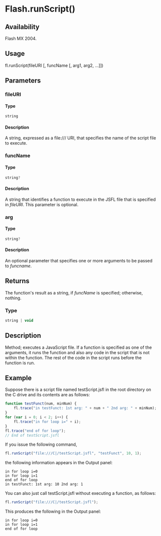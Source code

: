 # Flash.runScript()

## Availability

Flash MX 2004.

## Usage

fl.runScript(fileURI [, funcName [, arg1, arg2, ...]])

## Parameters

### **fileURI**

#### Type

```typescript
string
```

#### Description

A string, expressed as a file:/// URI, that specifies the name of the script file to execute.

### **funcName**

#### Type

```typescript
string?
```

#### Description

A string that identifies a function to execute in the JSFL file that is specified in *fileURI*. This parameter is optional.

### **arg**

#### Type

```typescript
string?
```

#### Description

An optional parameter that specifies one or more arguments to be passed to *funcname*.

## Returns

The function's result as a string, if *funcName* is specified; otherwise, nothing.

### Type

```typescript
string | void
```

## Description

Method; executes a JavaScript file. If a function is specified as one of the arguments, it runs the function and also any code in the script that is not within the function. The rest of the code in the script runs before the function is run.

## Example

Suppose there is a script file named testScript.jsfl in the root directory on the C drive and its contents are as follows:

```javascript
function testFunct(num, minNum) {
    fl.trace("in testFunct: 1st arg: " + num + " 2nd arg: " + minNum);
}
for (var i = 0; i < 2; i++) {
    fl.trace("in for loop i=" + i);
}
fl.trace("end of for loop");
// End of testScript.jsfl
```

If you issue the following command,

```javascript
fl.runScript("file:///C|/testScript.jsfl", "testFunct", 10, 1);
```

the following information appears in the Output panel:

```text
in for loop i=0
in for loop i=1
end of for loop
in testFunct: 1st arg: 10 2nd arg: 1
```

You can also just call testScript.jsfl without executing a function, as follows:

```javascript
fl.runScript("file:///C|/testScript.jsfl");
```

This produces the following in the Output panel:

```text
in for loop i=0
in for loop i=1
end of for loop
```
